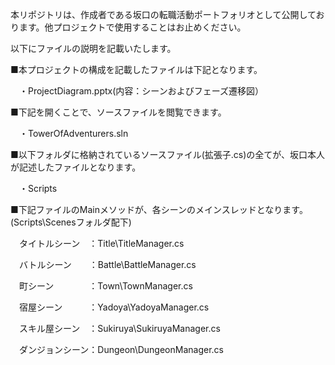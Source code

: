 本リポジトリは、作成者である坂口の転職活動ポートフォリオとして公開しております。他プロジェクトで使用することはお止めください。

以下にファイルの説明を記載いたします。

■本プロジェクトの構成を記載したファイルは下記となります。

　・ProjectDiagram.pptx(内容：シーンおよびフェーズ遷移図）

■下記を開くことで、ソースファイルを閲覧できます。

　・TowerOfAdventurers.sln

■以下フォルダに格納されているソースファイル(拡張子.cs)の全てが、坂口本人が記述したファイルとなります。

　・Scripts

■下記ファイルのMainメソッドが、各シーンのメインスレッドとなります。(Scripts\Scenesフォルダ配下)

　タイトルシーン　：Title\TitleManager.cs
 
　バトルシーン　　：Battle\BattleManager.cs
 
　町シーン　　　　：Town\TownManager.cs
 
　宿屋シーン　　　：Yadoya\YadoyaManager.cs
 
　スキル屋シーン　：Sukiruya\SukiruyaManager.cs
 
　ダンジョンシーン：Dungeon\DungeonManager.cs

